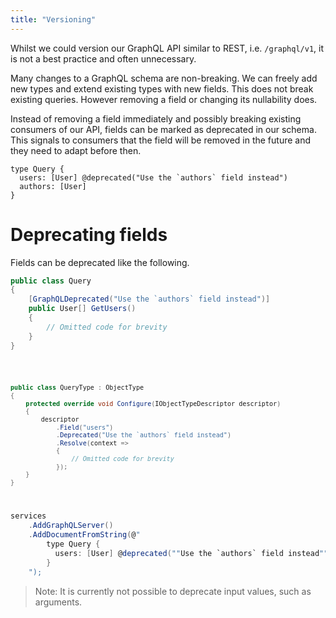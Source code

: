 ```yaml
---
title: "Versioning"
---
```


Whilst we could version our GraphQL API similar to REST, i.e. `/graphql/v1`, it is not a best practice and often unnecessary.

Many changes to a GraphQL schema are non-breaking. We can freely add new types and extend existing types with new fields. This does not break existing queries.
However removing a field or changing its nullability does.

Instead of removing a field immediately and possibly breaking existing consumers of our API, fields can be marked as deprecated in our schema. This signals to consumers that the field will be removed in the future and they need to adapt before then.

```sdl
type Query {
  users: [User] @deprecated("Use the `authors` field instead")
  authors: [User]
}

```

# Deprecating fields

Fields can be deprecated like the following.

<ExampleTabs>
<Annotation>

```csharp
public class Query
{
    [GraphQLDeprecated("Use the `authors` field instead")]
    public User[] GetUsers()
    {
        // Omitted code for brevity
    }
}
```

</Annotation>
<Code>

```csharp
public class QueryType : ObjectType
{
    protected override void Configure(IObjectTypeDescriptor descriptor)
    {
        descriptor
            .Field("users")
            .Deprecated("Use the `authors` field instead")
            .Resolve(context =>
            {
                // Omitted code for brevity
            });
    }
}
```

</Code>
<Schema>

```csharp
services
    .AddGraphQLServer()
    .AddDocumentFromString(@"
        type Query {
          users: [User] @deprecated(""Use the `authors` field instead"")
        }
    ");
```

</Schema>
</ExampleTabs>

> Note: It is currently not possible to deprecate input values, such as arguments.
